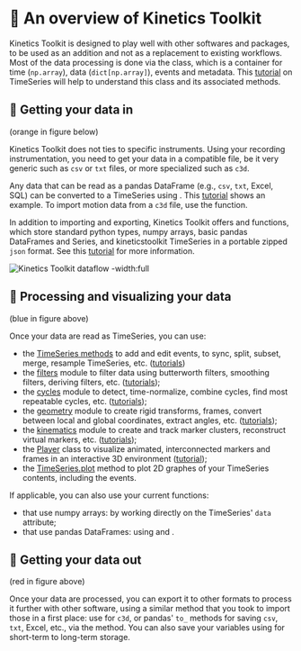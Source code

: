 # 📖 An overview of Kinetics Toolkit

Kinetics Toolkit is designed to play well with other softwares and packages, to be used as an addition and not as a replacement to existing workflows. Most of the data processing is done via the [](api/ktk.TimeSeries.rst) class, which is a container for time (`np.array`), data (`dict[np.array]`), events and metadata. This [tutorial](timeseries.md) on TimeSeries will help to understand this class and its associated methods.

## 📄 Getting your data in

(orange in figure below)

Kinetics Toolkit does not ties to specific instruments. Using your recording instrumentation, you need to get your data in a compatible file, be it very generic such as `csv` or `txt` files, or more specialized such as `c3d`.

Any data that can be read as a pandas DataFrame (e.g., `csv`, `txt`, Excel, SQL) can be converted to a TimeSeries using [](api/ktk.TimeSeries.from_dataframe.rst). This [tutorial](timeseries_dataframes.md) shows an example. To import motion data from a `c3d` file, use the [](api/ktk.read_c3d.rst) function.

In addition to importing and exporting, Kinetics Toolkit offers [](api/ktk.load.rst) and [](api/ktk.save.rst) functions, which store standard python types, numpy arrays, basic pandas DataFrames and Series, and kineticstoolkit TimeSeries in a portable zipped `json` format. See this [tutorial](loadsave.md) for more information.

![Kinetics Toolkit dataflow -width:full](_static/images/ktk_dataflow.png)

## 📄 Processing and visualizing your data

(blue in figure above)

Once your data are read as TimeSeries, you can use:

- the [TimeSeries methods](api/ktk.TimeSeries.rst) to add and edit events, to sync, split, subset, merge, resample TimeSeries, etc. ([tutorials](timeseries.md))
- the [filters](api/ktk.filters.rst) module to filter data using butterworth filters, smoothing filters, deriving filters, etc. ([tutorials](filters.md));
- the [cycles](api/ktk.cycles.rst) module to detect, time-normalize, combine cycles, find most repeatable cycles, etc. ([tutorials](cycles.md));
- the [geometry](api/ktk.geometry.rst) module to create rigid transforms, frames, convert between local and global coordinates, extract angles, etc. ([tutorials](geometry.md));
- the [kinematics](api/ktk.kinematics.rst) module to create and track marker clusters, reconstruct virtual markers, etc. ([tutorials](kinematics.md));
- the [Player](api/ktk.Player.rst) class to visualize animated, interconnected markers and frames in an interactive 3D environment ([tutorial](kinematics_load_visualize.md));
- the [TimeSeries.plot](api/ktk.TimeSeries.plot.rst) method to plot 2D graphes of your TimeSeries contents, including the events.

If applicable, you can also use your current functions:

- that use numpy arrays: by working directly on the TimeSeries' `data` attribute;
- that use pandas DataFrames: using [](api/ktk.TimeSeries.from_dataframe.rst) and [](api/ktk.TimeSeries.to_dataframe.rst).

## 📄 Getting your data out

(red in figure above)

Once your data are processed, you can export it to other formats to process it further with other software, using a similar method that you took to import those in a first place: use [](api/ktk.write_c3d.rst) for `c3d`, or pandas' `to_` methods for saving `csv`, `txt`, Excel, etc., via the [](api/ktk.TimeSeries.to_dataframe.rst) method. You can also save your variables using [](api/ktk.save.rst) for short-term to long-term storage.
